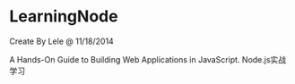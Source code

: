 LearningNode
============

Create By Lele @ 11/18/2014  

A Hands-On Guide to Building Web Applications in JavaScript. Node.js实战学习
